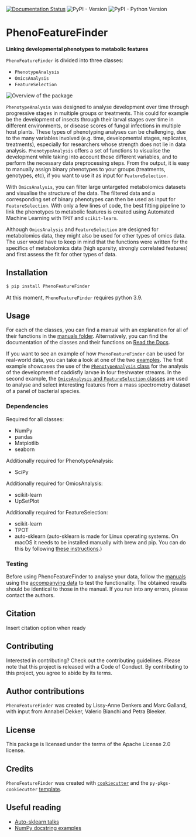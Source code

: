 [![Documentation Status](https://readthedocs.org/projects/phenofeaturefinder/badge/?version=latest)](https://phenofeaturefinder.readthedocs.io/en/latest/?badge=latest)
![PyPI - Version](https://img.shields.io/pypi/v/PhenoFeatureFinder)
![PyPI - Python Version](https://img.shields.io/pypi/pyversions/PhenoFeatureFinder)



# PhenoFeatureFinder

**Linking developmental phenotypes to metabolic features**

`PhenoFeatureFinder` is divided into three classes:
* `PhenotypeAnalysis`
* `OmicsAnalysis`
* `FeatureSelection`

![Overview of the package](user_material/paper/package_figure.png) 

`PhenotypeAnalysis` was designed to analyse development over time through progressive stages in multiple groups or treatments. This could for example be the development of insects through their larval stages over time in different environments, or disease scores of fungal infections in multiple host plants. These types of phenotyping analyses can be challenging, due to the many variables involved (e.g. time, developmental stages, replicates, treatments), especially for researchers whose strength does not lie in data analysis. `PhenotypeAnalysis` offers a set of functions to visualise the development while taking into account those different variables, and to perform the necessary data preprocessing steps. From the output, it is easy to manually assign binary phenotypes to your groups (treatments, genotypes, etc), if you want to use it as input for `FeatureSelection`. 

With `OmicsAnalysis`, you can filter large untargeted metabolomics datasets and visualise the structure of the data. The filtered data and a corresponding set of binary phenotypes can then be used as input for `FeatureSelection`. With only a few lines of code, the best fitting pipeline to link the phenotypes to metabolic features is created using Automated Machine Learning with `TPOT` and `scikit-learn`.

Although `OmicsAnalysis` and `FeatureSelection` are designed for metabolomics data, they might also be used for other types of omics data. The user would have to keep in mind that the functions were written for the specifics of metabolomics data (high sparsity, strongly correlated features) and first assess the fit for other types of data. 

## Installation

```bash
$ pip install PhenoFeatureFinder
```

At this moment, `PhenoFeatureFinder` requires python 3.9.

## Usage

For each of the classes, you can find a manual with an explanation for all of their functions in the [manuals folder](user_material/manuals/). Alternatively, you can find the documentation of the classes and their functions on [Read the Docs](https://phenofeaturefinder.readthedocs.io).

If you want to see an example of how `PhenoFeatureFinder` can be used for real-world data, you can take a look at one of the two [examples](user_material/examples/). The first example showcases the use of the [`PhenotypeAnalysis` class](user_material/examples/caddisfly/) for the analysis of the development of caddisfly larvae in four freshwater streams. In the second example, the [`OmicsAnalysis` and `FeatureSelection` classes](user_material/examples/MicroMass/) are used to analyse and select interesting features from a mass spectrometry dataset of a panel of bacterial species.

### Dependencies

Required for all classes:
- NumPy
- pandas
- Matplotlib
- seaborn

Additionally required for PhenotypeAnalysis:
- SciPy

Additionally required for OmicsAnalysis:
- scikit-learn
- UpSetPlot

Additionally required for FeatureSelection:
- scikit-learn
- TPOT
- auto-sklearn (auto-sklearn is made for Linux operating systems. On macOS it needs to be installed manually with brew and pip. You can do this by following [these instructions](https://gist.github.com/simonprovost/051952533680026b67fa58c3552b8a7b).)

### Testing

Before using PhenoFeatureFinder to analyse your data, follow the [manuals](user_material/manuals/) using the [accompanying data](user_material/manuals/data_for_manuals) to test the functionality. The obtained results should be identical to those in the manual. If you run into any errors, please contact the authors.

## Citation

Insert citation option when ready

## Contributing

Interested in contributing? Check out the contributing guidelines. Please note that this project is released with a Code of Conduct. By contributing to this project, you agree to abide by its terms.

## Author contributions

`PhenoFeatureFinder` was created by Lissy-Anne Denkers and Marc Galland, with input from Annabel Dekker, Valerio Bianchi and Petra Bleeker.

## License

This package is licensed under the terms of the Apache License 2.0 license.

## Credits

`PhenoFeatureFinder` was created with [`cookiecutter`](https://cookiecutter.readthedocs.io/en/latest/) and the `py-pkgs-cookiecutter` [template](https://github.com/py-pkgs/py-pkgs-cookiecutter).

## Useful reading

- [Auto-sklearn talks](https://github.com/automl/auto-sklearn-talks)
- [NumPy docstring examples](https://sphinxcontrib-napoleon.readthedocs.io/en/latest/example_numpy.html#example-numpy)
